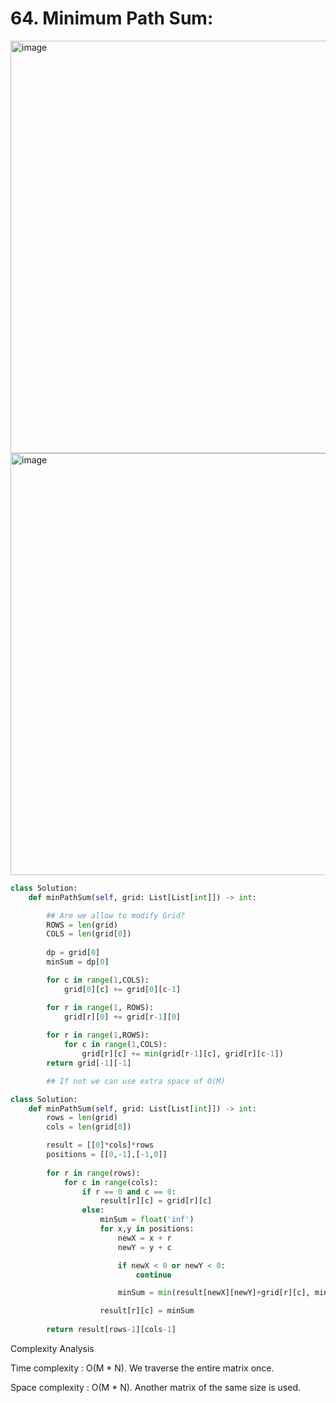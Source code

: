 
# 64. Minimum Path Sum:

<img width="660" alt="image" src="https://user-images.githubusercontent.com/35987583/169984467-182b5e4e-48c1-4b0b-ad53-bab552658afc.png">
<img width="675" alt="image" src="https://user-images.githubusercontent.com/35987583/169984503-e3913a5e-62a7-4f68-b308-d87e7afbcc3f.png">

```py
class Solution:
    def minPathSum(self, grid: List[List[int]]) -> int:

        ## Are we allow to modify Grid?
        ROWS = len(grid)
        COLS = len(grid[0])
        
        dp = grid[0]
        minSum = dp[0]

        for c in range(1,COLS):
            grid[0][c] += grid[0][c-1]

        for r in range(1, ROWS):
            grid[r][0] += grid[r-1][0]
        
        for r in range(1,ROWS):
            for c in range(1,COLS):
                grid[r][c] += min(grid[r-1][c], grid[r][c-1])
        return grid[-1][-1]

        ## If not we can use extra space of O(M)

```
```python
class Solution:
    def minPathSum(self, grid: List[List[int]]) -> int:
        rows = len(grid)
        cols = len(grid[0])

        result = [[0]*cols]*rows
        positions = [[0,-1],[-1,0]]
        
        for r in range(rows):
            for c in range(cols):
                if r == 0 and c == 0:
                    result[r][c] = grid[r][c]
                else:
                    minSum = float('inf')
                    for x,y in positions:
                        newX = x + r
                        newY = y + c

                        if newX < 0 or newY < 0:
                            continue

                        minSum = min(result[newX][newY]+grid[r][c], minSum)

                    result[r][c] = minSum
                
        return result[rows-1][cols-1]
```

Complexity Analysis

Time complexity : O(M * N). We traverse the entire matrix once.

Space complexity : O(M * N). Another matrix of the same size is used.
